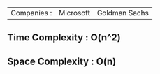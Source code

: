 <table>
  <tr>
    <td>Companies : </td>
    <td>Microsoft</td>
    <td>Goldman Sachs</td>
  </tr>
</table>

<h2>Time Complexity : O(n^2)</h2>
<h2>Space Complexity : O(n)</h2>
